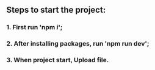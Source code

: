 ## Steps to start the project:

### 1. First run 'npm i';
### 2. After installing packages, run 'npm run dev';
### 3. When project start, Upload file.